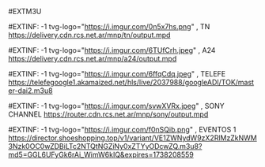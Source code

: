 #EXTM3U

#EXTINF: -1 tvg-logo="https://i.imgur.com/0n5x7hs.png" , TN 
https://delivery.cdn.rcs.net.ar/mnp/tn/output.mpd


#EXTINF: -1 tvg-logo="https://i.imgur.com/6TUfCrh.jpeg" , A24
https://delivery.cdn.rcs.net.ar/mnp/a24/output.mpd


#EXTINF: -1 tvg-logo="https://i.imgur.com/6ffqCdq.jpeg" , TELEFE
https://telefegoogle1.akamaized.net/hls/live/2037988/googleADI/TOK/master-dai2.m3u8


#EXTINF: -1 tvg-logo="https://i.imgur.com/svwXVRx.jpeg" , SONY CHANNEL
https://router.cdn.rcs.net.ar/mnp/sony/output.mpd


#EXTINF: -1 tvg-logo="https://i.imgur.com/f0nSQib.png" , EVENTOS 1
https://director.shoeshopping.top/v1/variant/VE1ZWNydW9zX2RlMzZkNWM3Nzk0OC0wZDBiLTc2NTQtNGZiNy0xZTYyODcwZQ.m3u8?md5=GGL6UFyGk6rAi_WimW6kIQ&expires=1738208559

